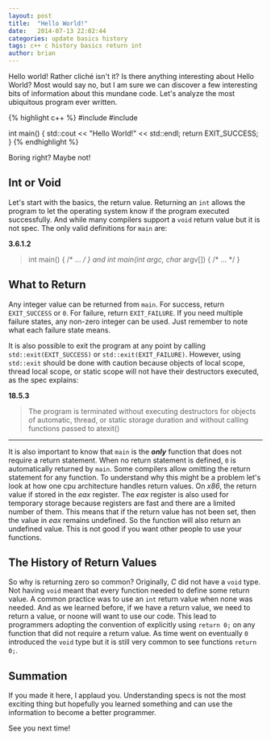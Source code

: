 ```yaml
---
layout: post
title:  "Hello World!"
date:   2014-07-13 22:02:44
categories: update basics history
tags: c++ c history basics return int
author: brian
---
```


Hello world! Rather cliché isn't it? Is there anything interesting about Hello World? Most would say no, but I am sure we can discover a few interesting bits of information about this mundane code. Let's analyze the most ubiquitous program ever written.

{% highlight c++ %}
#include <iostream>
#include <cstdlib>
 
int main()
{
  std::cout << "Hello World!" << std::endl;
  return EXIT_SUCCESS;
}
{% endhighlight %}

Boring right? Maybe not! 

## Int or Void

Let's start with the basics, the return value. Returning an `int` allows the program to let the operating system know if the program executed successfully. And while many compilers support a `void` return value but it is not spec.  The only valid definitions for `main` are:

**3.6.1.2**

> int main() { /* ... */ }
> and
> int main(int argc, char* argv[]) { /* ... */ }

## What to Return

Any integer value can be returned from `main`. For success, return `EXIT_SUCCESS` or `0`. For failure, return `EXIT_FAILURE`. If you need multiple failure states, any non-zero integer can be used. Just remember to note what each failure state means.

It is also possible to exit the program at any point by calling `std::exit(EXIT_SUCCESS)` or `std::exit(EXIT_FAILURE)`. However, using `std::exit` should be done with caution because objects of local scope, thread local scope, or static scope will not have their destructors executed, as the spec explains:

**18.5.3**

> The program is terminated without executing destructors for objects of automatic, thread, or static storage duration and without calling functions passed to atexit()

___

It is also important to know that `main` is the __*only*__ function that does not require a return statement. When no return statement is defined, `0` is automatically returned by `main`. Some compilers  allow omitting the return statement for any function. To understand why this might be a problem let's look at how one cpu architecture handles return values. On *x86*, the return value if stored in the *eax* register. The *eax* register is also used for temporary storage because registers are fast and there are a limited number of them. This means that if the return value has not been set, then the value in *eax* remains undefined. So the function will also return an undefined value. This is not good if you want other people to use your functions. 

## The History of Return Values

So why is returning zero so common? Originally, *C* did not have a `void` type. Not having `void` meant that every function needed to define some return value. A common practice was to use an `int` return value when none was needed. And as we learned before, if we have a return value, we need to return a value, or noone will want to use our code. This lead to programmers adopting the convention of explicitly using `return 0;` on any function that did not require a return value. As time went on eventually `0` introduced the `void` type but it is still very common to see functions `return 0;`.

## Summation

If you made it here, I applaud you. Understanding specs is not the most exciting thing but hopefully you learned something and can use the information to become a better programmer.

See you next time!